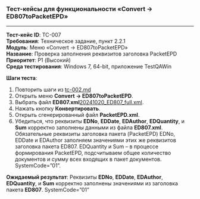 ### Тест-кейсы для функциональности «Convert -> ED807toPacketEPD»

---

**Тест-кейс ID**: TC-007  
**Требования**: Техническое задание, пункт 2.2.1  
**Модуль**: Меню «Convert -> ED807toPacketEPD»  
**Название**: Проверка заполнения реквизитов заголовка PacketEPD  
**Приоритет**: P1 (Высокий)  
**Среда тестирования**: Windows 7, 64-bit, приложение TestQAWin  

**Шаги теста**:
1. Повторить шаги из [tc-002.md](tc-002.md)
2. Открыть меню **Convert -> ED807toPacketEPD**.
3. Выбрать файл **ED807.xml**[20241020_ED807_full.xml](..%2Fvalid%20ED807%2F20241020_ED807_full.xml).
4. Нажать кнопку **Конвертировать**.
5. Открыть сгенерированный файл **PacketEPD.xml**.
6. Убедиться, что реквизиты **EDNo**, **EDDate**, **EDAuthor**, **EDQuantity**, и **Sum** корректно заполнены данными из файла **ED807.xml**.
    Обязательные реквизиты заголовка пакета (PacketEPD) EDNo, EDDate и EDAuthor заполняем значениями этих же реквизитов заголовка пакета ED807. 
    EDQuantity и Sum – в процессе формирования PacketEPD, подсчитываем общее количество документов и сумму всех входящих в пакет документов. SystemCode=”01”.

**Ожидаемый результат**: Реквизиты **EDNo**, **EDDate**, **EDAuthor**, **EDQuantity**, и **Sum** корректно заполнены значениями из заголовка пакета **ED807**.
SystemCode=”01”
